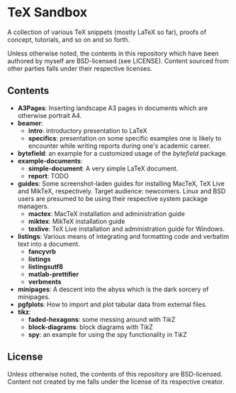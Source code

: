 TeX Sandbox
===========

A collection of various TeX snippets (mostly LaTeX so far), proofs of concept,
tutorials, and so on and so forth.

Unless  otherwise noted,  the  contents  in this  repository  which have  been
authored by myself are BSD-licensed  (see LICENSE). Content sourced from other
parties falls under their respective licenses.

Contents
--------

* **A3Pages**:  Inserting landscape  A3  pages in  documents  which are  otherwise
  portrait A4.
* **beamer**:
  * **intro**: introductory presentation to LaTeX
  * **specifics**:  presentation on  some specific examples  one is  likely to
  encounter while writing reports during one's academic career.
* **bytefield**: an example for a customized usage of the *bytefield* package.
* **example-documents**:
  * **simple-document**: A very simple LaTeX document.
  * **report**: TODO
* **guides**: Some screenshot-laden guides for installing MacTeX, TeX Live and
  MikTeX, respectively. Target  audience: newcomers. Linux  and BSD  users are
  presumed to be using their respective system package managers.
  * **mactex**: MacTeX installation and administration guide
  * **miktex**: MikTeX installation guide
  * **texlive**: TeX Live installation and administration guide for Windows.
* **listings**: Various means of integrating and formatting code and verbatim
  text into a document.
  * **fancyvrb**
  * **listings**
  * **listingsutf8**
  * **matlab-prettifier**
  * **verbments**
* **minipages**: A descent  into  the  abyss which  is  the  dark  sorcery  of
  minipages.
* **pgfplots**: How to import and plot tabular data from external files.
* **tikz**:
  * **faded-hexagons**: some messing around with Ti*k*Z
  * **block-diagrams**: block diagrams with Ti*k*Z
  * **spy**: an example for using the spy functionality in Ti*k*Z

License
-------

Unless   otherwise    noted,   the    contents   of   this    repository   are
BSD-licensed. Content  not  created by  me  falls  under  the license  of  its
respective creator.
